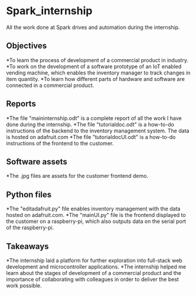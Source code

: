 # Spark_internship
All the work done at Spark drives and automation during the internship.

## Objectives
*To learn the process of development of a commercial product in industry.
*To work on the development of a software prototype of an IoT enabled vending machine, which enables the inventory manager to track changes in item quantity.
*To learn how different parts of hardware and software are connected in a commercial product.

## Reports
*The file "maininternship.odt" is a complete report of all the work I have done during the internship.
*The file "tutorialdoc.odt" is a how-to-do instructions of the backend to the inventory management system. The data is hosted on adafruit.com
*The file "tutorialdocUI.odt" is a how-to-do instructions of the frontend to the customer.

## Software assets
*The .jpg files are assets for the customer frontend demo.

## Python files
*The "editadafruit.py" file enables inventory management with the data hosted on adafruit.com.
*The "mainUI.py" file is the frontend displayed to the customer on a raspberry-pi, which also outputs data on the serial port of the raspberry-pi.

## Takeaways
*The internship laid a platform for further exploration into full-stack web development and microcontroller applications.
*The internship helped me learn about the stages of development of a commercial product and the importance of collaborating with colleagues in order to deliver the best work possible.
